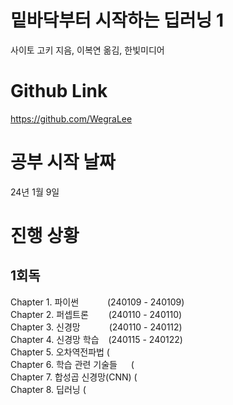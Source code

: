 # 밑바닥부터 시작하는 딥러닝 1
사이토 고키 지음, 이복연 옮김, 한빛미디어  

# Github Link
https://github.com/WegraLee

# 공부 시작 날짜
24년 1월 9일  

# 진행 상황
## 1회독
Chapter 1. 파이썬 &ensp;&ensp;&ensp;&ensp;&ensp;&ensp;(240109 - 240109)  
Chapter 2. 퍼셉트론 &ensp;&ensp;&ensp;&ensp;(240110 - 240110)  
Chapter 3. 신경망 &ensp;&ensp;&ensp;&ensp;&ensp;&ensp;(240110 - 240112)  
Chapter 4. 신경망 학습 &ensp; (240115 - 240122)  
Chapter 5. 오차역전파법 (  
Chapter 6. 학습 관련 기술들 &ensp;&ensp; (  
Chapter 7. 합성곱 신경망(CNN) (  
Chapter 8. 딥러닝 (  
